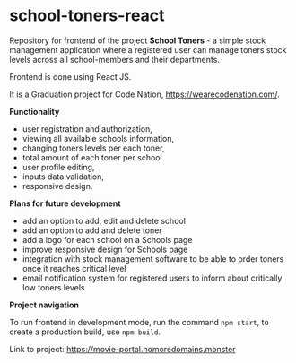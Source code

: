 # school-toners-react
Repository for frontend of the project **School Toners** - a simple stock management application where a registered user can manage toners stock levels across all school-members and their departments.

Frontend is done using React JS.

It is a Graduation project for Code Nation, https://wearecodenation.com/.

**Functionality**

* user registration and authorization,
* viewing all available schools information,
* changing toners levels per each toner,
* total amount of each toner per school
* user profile editing,
* inputs data validation,
* responsive design.

**Plans for future development**
* add an option to add, edit and delete school
* add an option to add and delete toner
* add a logo for each school on a Schools page
* improve responsive design for Schools page
* integration with stock management software to be able to order toners once it reaches critical level
* email notification system for registered users to inform about critically low toners levels

**Project navigation**

To run frontend in development mode, run the command `npm start`, to create a production build, use `npm build`. 

Link to project: https://movie-portal.nomoredomains.monster

